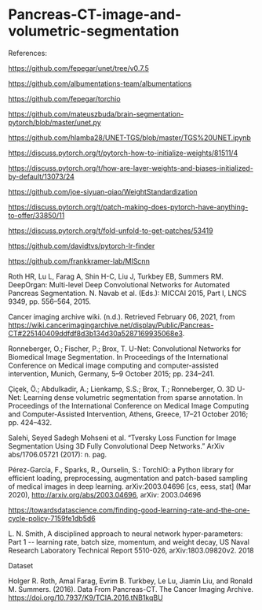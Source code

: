# Pancreas-CT-image-and-volumetric-segmentation

References:

https://github.com/fepegar/unet/tree/v0.7.5

https://github.com/albumentations-team/albumentations 

https://github.com/fepegar/torchio

https://github.com/mateuszbuda/brain-segmentation-pytorch/blob/master/unet.py

https://github.com/hlamba28/UNET-TGS/blob/master/TGS%20UNET.ipynb

https://discuss.pytorch.org/t/pytorch-how-to-initialize-weights/81511/4

https://discuss.pytorch.org/t/how-are-layer-weights-and-biases-initialized-by-default/13073/24

https://github.com/joe-siyuan-qiao/WeightStandardization

https://discuss.pytorch.org/t/patch-making-does-pytorch-have-anything-to-offer/33850/11

https://discuss.pytorch.org/t/fold-unfold-to-get-patches/53419

https://github.com/davidtvs/pytorch-lr-finder

https://github.com/frankkramer-lab/MIScnn

Roth HR, Lu L, Farag A, Shin H-C, Liu J, Turkbey EB, Summers RM. DeepOrgan: Multi-level Deep Convolutional Networks for Automated Pancreas Segmentation. N. Navab et al. (Eds.): MICCAI 2015, Part I, LNCS 9349, pp. 556–564, 2015.

Cancer imaging archive wiki. (n.d.). Retrieved February 06, 2021, from https://wiki.cancerimagingarchive.net/display/Public/Pancreas-CT#225140409ddfdf8d3b134d30a5287169935068e3.

Ronneberger, O.; Fischer, P.; Brox, T. U-Net: Convolutional Networks for Biomedical Image Segmentation. In Proceedings of the International Conference on Medical image computing and computer-assisted intervention, Munich, Germany, 5–9 October 2015; pp. 234–241.

Çiçek, Ö.; Abdulkadir, A.; Lienkamp, S.S.; Brox, T.; Ronneberger, O. 3D U-Net: Learning dense volumetric segmentation from sparse annotation. In Proceedings of the International Conference on Medical Image Computing and Computer-Assisted Intervention, Athens, Greece, 17–21 October 2016; pp. 424–432.

Salehi, Seyed Sadegh Mohseni et al. “Tversky Loss Function for Image Segmentation Using 3D Fully Convolutional Deep Networks.” ArXiv abs/1706.05721 (2017): n. pag.

Pérez-García, F., Sparks, R., Ourselin, S.: TorchIO: a Python library for efficient loading, preprocessing, augmentation and patch-based sampling of medical images in deep learning. arXiv:2003.04696 [cs, eess, stat] (Mar 2020), http://arxiv.org/abs/2003.04696, arXiv: 2003.04696

https://towardsdatascience.com/finding-good-learning-rate-and-the-one-cycle-policy-7159fe1db5d6

L. N. Smith, A disciplined approach to neural network hyper-parameters: Part 1 -- learning rate, batch size, momentum, and weight decay, US Naval Research Laboratory Technical Report 5510-026, arXiv:1803.09820v2. 2018

Dataset

Holger R. Roth, Amal Farag, Evrim B. Turkbey, Le Lu, Jiamin Liu, and Ronald M. Summers. (2016). Data From Pancreas-CT. The Cancer Imaging Archive. https://doi.org/10.7937/K9/TCIA.2016.tNB1kqBU
